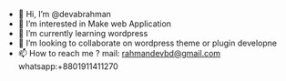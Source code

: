 - 👋 Hi, I’m @devabrahman
- 👀 I’m interested in Make web Application 
- 🌱 I’m currently learning wordpress 
- 💞️ I’m looking to collaborate on wordpress theme or plugin developne
- 📫 How to reach me ?
    mail: rahmandevbd@gmail.com
    whatsapp:+8801911411270

<!---
devabrahman/devabrahman is a ✨ special ✨ repository because its `README.md` (this file) appears on your GitHub profile.
You can click the Preview link to take a look at your changes.
--->
